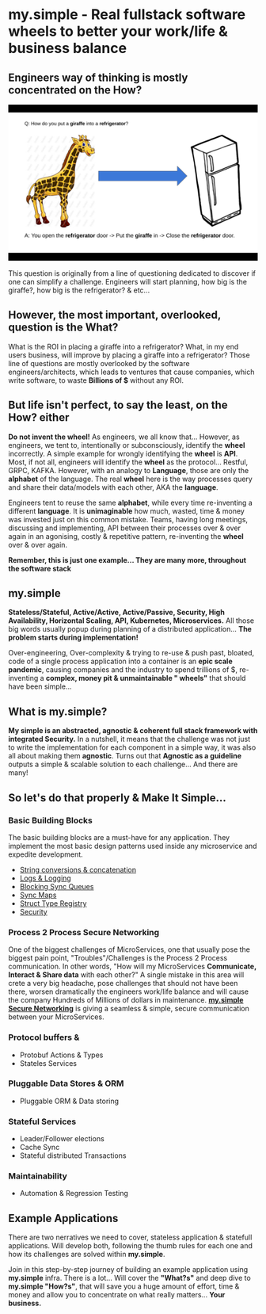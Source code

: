 # my.simple - Real **fullstack** software **wheels** to better your work/life & business balance  
## Engineers way of thinking is mostly concentrated on the **How?**
![alt text](https://github.com/saichler/my.simple/blob/main/girrafe.png)

This question is originally from a line of questioning dedicated to discover if one can simplify a challenge. 
Engineers will start planning, how big is the giraffe?, how big is the refrigerator? & etc...
## However, the most important, overlooked, question is the **What?**
What is the ROI in placing a giraffe into a refrigerator? 
What, in my end users business, will improve by placing a giraffe into a refrigerator?
Those line of questions are mostly overlooked by the software engineers/architects, 
which leads to ventures that cause companies, which write software, to waste **Billions of $** without any ROI.
## But life isn't perfect, to say the least, on the **How?** either
**Do not invent the wheel!** As engineers, we all know that... However, as engineers, we tent to, intentionally or subconsciously, identify the **wheel** incorrectly.
A simple example for wrongly identifying the **wheel** is **API**. 
Most, if not all, engineers will identify the **wheel** as the protocol... Restful, GRPC, KAFKA. However, with an analogy to **Language**, those are only the **alphabet** of the language.
The real **wheel** here is the way processes query and share their data/models with each other, AKA the **language**.

Engineers tent to reuse the same **alphabet**, while every time re-inventing a different **language**.
It is **unimaginable** how much, wasted, time & money was invested just on this common mistake.
Teams, having long meetings, discussing and implementing, API between their processes over & over again in an agonising, costly & repetitive pattern, re-inventing the **wheel** over & over again.

**Remember, this is just one example... They are many more, throughout the software stack**

## my.simple 

**Stateless/Stateful, Active/Active, Active/Passive, Security, High Availability, Horizontal Scaling, API, Kubernetes,
Microservices.** All those big words usually popup during planning of a distributed application...
**The problem starts during implementation!**

Over-engineering, Over-complexity & trying to re-use & push past, bloated, code of a single process application into a
container is an **epic scale pandemic**,
causing companies and the industry to spend trillions of $, re-inventing a **complex, money pit & unmaintainable "
wheels"** that should have been simple...

## What is my.simple?
**My simple is an abstracted, agnostic & coherent full stack framework with integrated Security.** 
In a nutshell, it means that the challenge was not just to write the implementation for each component in a simple way, it was also all about making them **agnostic**.
Turns out that **Agnostic as a guideline** outputs a simple & scalable solution to each challenge... And there are many!

## So let's do that properly & Make It Simple... 

### Basic Building Blocks
The basic building blocks are a must-have for any application. 
They implement the most basic design patterns used inside any microservice and expedite development.
* [String conversions & concatenation](https://github.com/saichler/my.simple/tree/main/go/utils/strng)
* [Logs & Logging](https://github.com/saichler/my.simple/tree/main/go/utils/logs)
* [Blocking Sync Queues](https://github.com/saichler/my.simple/tree/main/go/utils/queues)
* [Sync Maps](https://github.com/saichler/my.simple/tree/main/go/utils/maps)
* [Struct Type Registry](https://github.com/saichler/my.simple/tree/main/go/utils/registry)
* [Security](https://github.com/saichler/my.simple/tree/main/go/security)

### Process 2 Process Secure Networking
One of the biggest challenges of MicroServices, one that usually pose the biggest pain point, "Troubles"/Challenges is the Process 2 Process communication.
In other words, "How will my MicroServices **Communicate, Interact & Share data** with each other?"
A single mistake in this area will crete a very big headache, pose challenges that should not have been there, worsen dramatically the engineers work/life balance and will cause the company Hundreds of Millions of dollars in maintenance.
**[my.simple Secure Networking](https://github.com/saichler/my.simple/tree/main/go/net)** is giving a seamless & simple, secure communication between your MicroServices.

### Protocol buffers & 

* Protobuf Actions & Types
* Stateles Services

### Pluggable Data Stores & ORM

* Pluggable ORM & Data storing

### Stateful Services

* Leader/Follower elections
* Cache Sync
* Stateful distributed Transactions

### Maintainability

* Automation & Regression Testing

## Example Applications ##

There are two nerratives we need to cover, stateless application & statefull applications.
Will develop both, following the thumb rules for each one and how its challenges are solved within **my.simple**.

Join in this step-by-step journey of building an example application using **my.simple** infra. There is a lot... Will
cover the **"What?s"** and deep dive to **my.simple "How?s"**, that will save you a huge amount of effort, time & money
and allow you to concentrate on what really matters... **Your business.**